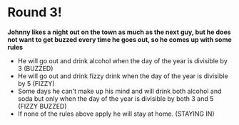 # Round 3!

**Johnny likes a night out on the town as much as the next guy, but he does not want to get buzzed every time he goes out, so he comes up with some rules**

- He will go out and drink alcohol when the day of the year is divisible by 3 (BUZZED)
- He will go out and drink fizzy drink when the day of the year is divisible by 5 (FIZZY)
- Some days he can't make up his mind and will drink both alcohol and soda but only when the day of the year is divisible by both 3 and 5 (FIZZY BUZZED)
- If none of the rules above apply he will stay at home. (STAYING IN)





